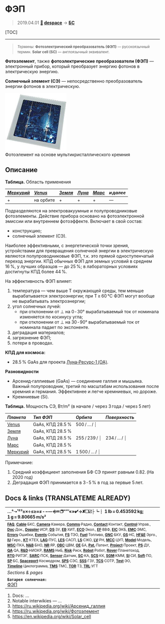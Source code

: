 # ФЭП
> 2019.04.01 **[🚀](../index/index.md) [despace](index.md)** → **[БС](sp.md)**

[TOC]

---

> <small>*Термины:* **Фотоэлектрический преобразователь (ФЭП)** — русскоязычный термин. **Solar cell (SC)** — англоязычный эквивалент.</small>

**Фотоэлемент**, также **фотоэлектрические преобразователи (ФЭП)** — электронный прибор, который преобразует энергию фотонов в электрическую энергию.

**Солнечный элемент (СЭ)** — непосредственно преобразователь энергии фотонов в электрическую.

[![](f/sps/solar_cell_4inch_poly_thumb.jpg)](f/sps/solar_cell_4inch_poly.jpg)  
Фотоэлемент на основе мультикристаллического кремния



<p style="page-break-after:always"> </p>

## Описание
**Таблица.** Область применения

|*[Меркурий](mercury.md)*|*[Venus](venus.md)*|*[Земля](earth.md)*|*[Луна](moon.md)*|*[Марс](mars.md)*|*и далее*|
|:--|:--|:--|:--|:--|:--|
| + | на орбите | + | + | + | — |

Подразделяются на электровакуумные и полупроводниковые фотоэлементы. Действие прибора основано на фотоэлектронной эмиссии или внутреннем фотоэффекте. Включает в свой состав:

   - конструкцию;
   - солнечный элемент (СЭ).

Наиболее эффективными, с энергетической точки зрения, устройствами для превращения солнечной энергии в электрическую являются полупроводниковые ФЭП, т.к. это прямой одноступенчатый переход энергии. КПД обычных ФЭП для земных условий в среднем 16 %, у лучших образцов — до 25 %; в лабораторных условиях достигнуты КПД более 44 %.

На эффективность ФЭП влияет:

   1. температура — чем выше Т окружающей среды, тем меньше вырабатывается электроэнергии; при Т ≥ 60 ℃ ФЭП могут вообще не вырабатывать электроэнергии;
   1. угол солнечных лучей:
      - при отклонении от ⊥ на 0 ‑ 30° вырабатываемый ток от номинала изменяется по косинусу угла;
      - при отклонении от ⊥ на 30 ‑ 90° вырабатываемый ток от номинала падает по экспоненте.
   1. деградация материалов;
   1. загрязнение ФЭП;
   1. потери в проводах.

**КПД для космоса:**

   - 28.5 % GaAs для проекта [Луна‑Ресурс‑1 (ОА)](луна_26.md).

**Разновидности**

   - Арсенид‑галлиевые (GaAs) — соединение галлия и мышьяка. Важный полупроводник, третий по масштабам использования после кремния и германия. Эффективнее и легче кремниевых, но дороже.
   - Кремниевые (Si).

**Таблица.** Мощность СЭ, Вт/m² (в начале / через 3 года / через 5 лет)

|*Планета*|*Тип ФЭП*|*Орбита*|*Поверхность*|
|:--|:--|:--|:--|
|[Venus](venus.md)| GaAs, КПД 28.5 % | 500 / … / ┊ |  |
|[Земля](earth.md)| GaAs, КПД 28.5 % |  |  |
|[Луна](moon.md)| GaAs, КПД 28.5 % | 255 / 239 / ┊ | 234 / … / ┊ |
|[Марс](mars.md)| GaAs, КПД 28.5 % |  |  |
|[Меркурий](mercury.md)| GaAs, КПД 28.5 % | 1 500 / … / ┊ |  |

Примечание:

   1. Средний коэффициент заполнения БФ СЭ принят равным 0.82. (На 2020 год)
   2. Деградация ФЭП принимается в 3 ‑ 5 % в год за первые 5 лет.



<p style="page-break-after:always"> </p>

## Docs & links (TRANSLATEME ALREADY)
|…°·•¹²³±×÷≤≥≈≠ ‑ −— ⎆✉ ❐“”’«»✔→✘☐☑├┕┆ 1 lb = 0.453592 kg; 1 g = 9.80665 m/s²|
|:--|
|<small>**[FAQ](faq.md)**, **[Cable](cable.md)**·БКС, **[Camera](camera.md)**·Камера, **[Comms](comms.md)**·Радио, **[Contact](contact.md)**·Контакт, **[Control](control.md)**·Управ., **[Doc](doc.md)**·Док., **[Doppler](doppler.md)**·ИСР, **[DS](ds.md)**·ЗУ, **[EB](eb.md)**·ХИТ, **[ECO](ecology.md)**·Экол., **[EF](ef.md)**·ВВФ, **[ElC](elc.md)**·ЭКБ, **[EMC](emc.md)**·ЭМС, **[Errors](error.md)**·Ошибки, **[Events](event.md)**·События, **[FS](fs.md)**·ТЭО, **[Fuel](fuel.md)**·Топливо, **[GNC](gnc.md)**·БКУ, **[GS](scs.md)**·НС, **[HF&E](hfe.md)**·Эрго., **[IU](iu.md)**·Гиро., **[KT](kt.md)**·КТЕХ, **[LAG](lag.md)**·ПУC, **[LES](les.md)**·САСП, **[LS](ls.md)**·СЖО, **[LV](lv.md)**·РН, **[MCC](mcc.md)**·ЦУП, **[Model](model.md)**·Модель, **[MSC](sc.md)**·ПКА, **[N&B](nnb.md)**·БНО, **[NR](nr.md)**·ЯР, **[OBC](obc.md)**·ЦВМ, **[OE](oe.md)**·БА, **[Pat.](патент.md)**·Патент, **[Project](project.md)**·Проект, **[PS](ps.md)**·ДУ, **[QA](quality.md)**·QA, **[R&D](rnd.md)**·НИОКР, **[RAMS](rams.md)**·НиБ, **[Risk](risk.md)**·Риск, **[Robot](robotics.md)**·Робот, **[Rover](rover.md)**·Планетоход, **[RTG](rtg.md)**·РИТЭГ, **[SARC](sarc.md)**·ПСК, **[Sensor](sensor.md)**·Датчик, **[SC](sc.md)**·КА, **[SCS](scs.md)**·КК, **[SGM](sgm.md)**·КММ, **[SI](si.md)**·СИ, **[Soft](soft.md)**·ПО, **[SP](sp.md)**·БС, **[Spaceport](spaceport.md)**·Космодром, **[SPS](sps.md)**·СЭС, **[SSS](sss.md)**·ГЗУ, **[TCS](tcs.md)**·СОТР, **[Test](test.md)**·ЭО, **[Timeline](timeline.md)**·Циклограмма, **[TMS](tms.md)**·ТМС, **[TOR](tor.md)**·ТЗ, **[TRL](trl.md)**·УГТ</small>|
|*Sections & pages*|
|**`Батарея солнечная:`**<br> [ФЭП](solar_cell.md) |

   1. Docs: …
   1. Notable interwikies — …
   1. <https://ru.wikipedia.org/wiki/Арсенид_галлия>
   1. <https://ru.wikipedia.org/wiki/Фотоэлемент>
   1. <https://en.wikipedia.org/wiki/Solar_cell>
